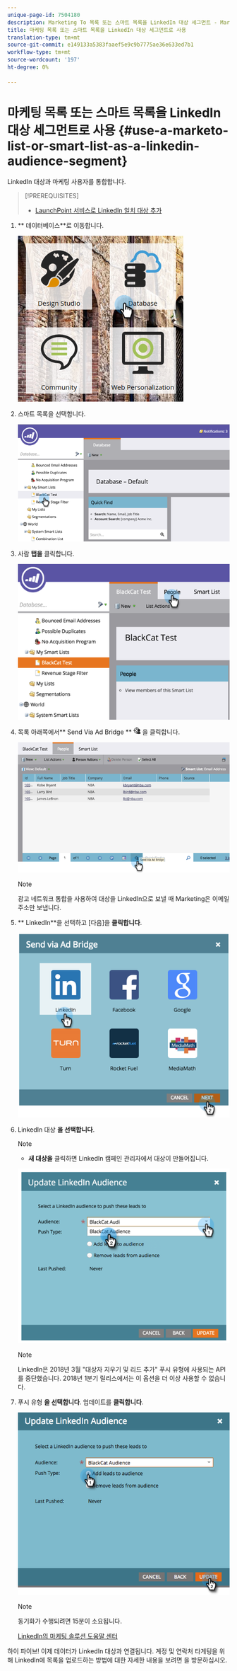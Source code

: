 ```yaml
---
unique-page-id: 7504180
description: Marketing To 목록 또는 스마트 목록을 LinkedIn 대상 세그먼트 - Marketing Docs - 제품 문서로 사용
title: 마케팅 목록 또는 스마트 목록을 LinkedIn 대상 세그먼트로 사용
translation-type: tm+mt
source-git-commit: e149133a5383faaef5e9c9b7775ae36e633ed7b1
workflow-type: tm+mt
source-wordcount: '197'
ht-degree: 0%

---
```



# 마케팅 목록 또는 스마트 목록을 LinkedIn 대상 세그먼트로 사용 {#use-a-marketo-list-or-smart-list-as-a-linkedin-audience-segment}

LinkedIn 대상과 마케팅 사용자를 통합합니다.

>[!PREREQUISITES]
>
>* [LaunchPoint 서비스로 LinkedIn 일치 대상 추가](../../../../product-docs/demand-generation/ad-network-integrations/add-linkedin-matched-audiences-as-a-launchpoint-service.md)

>



1. ** 데이터베이스**로 이동합니다.

   ![](assets/db.png)

1. 스마트 목록을 선택합니다.

   ![](assets/two.png)

1. 사람 **탭을** 클릭합니다.

   ![](assets/three-1.png)

1. 목록 아래쪽에서** Send Via Ad Bridge ** ![아이콘](assets/image2015-4-20-18-3a18-3a41.png) 을 클릭합니다.

   ![](assets/four-1.png)

   >[!NOTE]
   >
   >광고 네트워크 통합을 사용하여 대상을 LinkedIn으로 보낼 때 Marketing은 이메일 주소만 보냅니다.

1. ** LinkedIn**을 선택하고 [다음]을 **클릭합니다**.

   ![](assets/image2015-4-20-18-3a7-3a19.png)

1. LinkedIn 대상 **을 선택합니다**.

   >[!NOTE]
   >
   >+ **새 대상을** 클릭하면 LinkedIn 캠페인 관리자에서 대상이 만들어집니다.

   ![](assets/6.png)

   >[!NOTE]
   >
   >LinkedIn은 2018년 3월 &quot;대상자 지우기 및 리드 추가&quot; 푸시 유형에 사용되는 API를 중단했습니다. 2018년 1분기 릴리스에서는 이 옵션을 더 이상 사용할 수 없습니다.

1. 푸시 유형 **을 선택합니다**. 업데이트를 **클릭합니다**.

   ![](assets/7.png)

   >[!NOTE]
   >
   >동기화가 수행되려면 15분이 소요됩니다.

   [LinkedIn의 마케팅 솔루션 도움말 센터](https://www.linkedin.com/help/lms/answer/73938?query=ad%20segment)

하이 파이브! 이제 데이터가 LinkedIn 대상과 연결됩니다. 계정 및 연락처 타게팅을 위해 LinkedIn에 목록을 업로드하는 방법에 대한 자세한 내용을 보려면 을 방문하십시오.